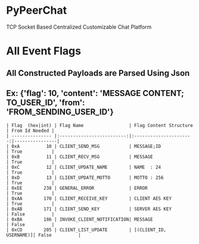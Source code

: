 # PyPeerChat
TCP Socket Based Centralized Customizable Chat Platform

# All Event Flags
## All Constructed Payloads are Parsed Using Json
## Ex: {'flag': 10, 'content': 'MESSAGE CONTENT; TO_USER_ID', 'from': 'FROM_SENDING_USER_ID'}
```
| Flag  (hex|int) | Flag Name                 | Flag Content Structure | From Id Needed |
| --------------- |:-------------------------:|:----------------------:|----------------|
| 0xA          10 | CLIENT_SEND_MSG           | MESSAGE;ID             | True           |
| 0xB          11 | CLIENT_RECV_MSG           | MESSAGE                | True           |
| 0xC          12 | CLIENT_UPDATE_NAME        | NAME  : 24             | True           |
| 0xD          13 | CLIENT_UPDATE_MOTTO       | MOTTO : 256            | True           |
| 0xEE        238 | GENERAL_ERROR             | ERROR                  | True           |
| 0xAA        170 | CLIENT_RECEIVE_KEY        | CLIENT AES KEY         | True           |
| 0xAB        171 | CLIENT_SEND_KEY           | SERVER AES KEY         | False          |
| 0xBA        186 | INVOKE_CLIENT_NOTIFICATION| MESSAGE                | False          |
| 0xCD        205 | CLIENT_LIST_UPDATE        | [(CLIENT_ID, USERNAME)]| False          |
```
